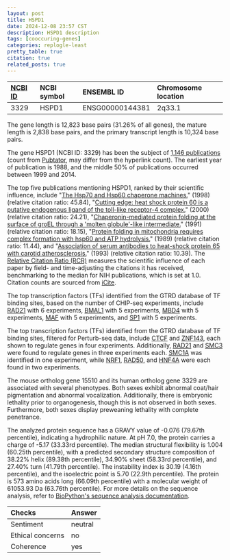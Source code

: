 ```yaml
---
layout: post
title: HSPD1
date: 2024-12-08 23:57 CST
description: HSPD1 description
tags: [cooccuring-genes]
categories: replogle-least
pretty_table: true
citation: true
related_posts: true
---
```




| [NCBI ID](https://www.ncbi.nlm.nih.gov/gene/3329) | NCBI symbol | ENSEMBL ID | Chromosome location |
| :-------- | :------- | :-------- | :------- |
| 3329  | HSPD1 | ENSG00000144381 | 2q33.1 |



The gene length is 12,823 base pairs (31.26% of all genes), the mature length is 2,838 base pairs, and the primary transcript length is 10,324 base pairs.


The gene HSPD1 (NCBI ID: 3329) has been the subject of [1,146 publications](https://pubmed.ncbi.nlm.nih.gov/?term=%22HSPD1%22) (count from [Pubtator](https://academic.oup.com/nar/article/47/W1/W587/5494727), may differ from the hyperlink count). The earliest year of publication is 1988, and the middle 50% of publications occurred between 1999 and 2014.


The top five publications mentioning HSPD1, ranked by their scientific influence, include "[The Hsp70 and Hsp60 chaperone machines.](https://pubmed.ncbi.nlm.nih.gov/9476895)" (1998) (relative citation ratio: 45.84), "[Cutting edge: heat shock protein 60 is a putative endogenous ligand of the toll-like receptor-4 complex.](https://pubmed.ncbi.nlm.nih.gov/10623794)" (2000) (relative citation ratio: 24.21), "[Chaperonin-mediated protein folding at the surface of groEL through a 'molten globule'-like intermediate.](https://pubmed.ncbi.nlm.nih.gov/1676490)" (1991) (relative citation ratio: 18.15), "[Protein folding in mitochondria requires complex formation with hsp60 and ATP hydrolysis.](https://pubmed.ncbi.nlm.nih.gov/2528694)" (1989) (relative citation ratio: 11.44), and "[Association of serum antibodies to heat-shock protein 65 with carotid atherosclerosis.](https://pubmed.ncbi.nlm.nih.gov/8093914)" (1993) (relative citation ratio: 10.39). The [Relative Citation Ratio (RCR)](https://journals.plos.org/plosbiology/article?id=10.1371/journal.pbio.1002541) measures the scientific influence of each paper by field- and time-adjusting the citations it has received, benchmarking to the median for NIH publications, which is set at 1.0. Citation counts are sourced from [iCite](https://icite.od.nih.gov).





The top transcription factors (TFs) identified from the GTRD database of TF binding sites, based on the number of CHIP-seq experiments, include [RAD21](https://www.ncbi.nlm.nih.gov/gene/5885) with 6 experiments, [BMAL1](https://www.ncbi.nlm.nih.gov/gene/406) with 5 experiments, [MBD4](https://www.ncbi.nlm.nih.gov/gene/8930) with 5 experiments, [MAF](https://www.ncbi.nlm.nih.gov/gene/4094) with 5 experiments, and [SP1](https://www.ncbi.nlm.nih.gov/gene/6667) with 5 experiments.


The top transcription factors (TFs) identified from the GTRD database of TF binding sites, filtered for Perturb-seq data, include [CTCF](https://www.ncbi.nlm.nih.gov/gene/6829) and [ZNF143](https://www.ncbi.nlm.nih.gov/gene/8243), each shown to regulate genes in four experiments. Additionally, [RAD21](https://www.ncbi.nlm.nih.gov/gene/6872) and [SMC3](https://www.ncbi.nlm.nih.gov/gene/8861) were found to regulate genes in three experiments each. [SMC1A](https://www.ncbi.nlm.nih.gov/gene/6830) was identified in one experiment, while [NRF1](https://www.ncbi.nlm.nih.gov/gene/2623), [RAD50](https://www.ncbi.nlm.nih.gov/gene/9968), and [HNF4A](https://www.ncbi.nlm.nih.gov/gene/9126) were each found in two experiments.





The mouse ortholog gene 15510 and its human ortholog gene 3329 are associated with several phenotypes. Both sexes exhibit abnormal coat/hair pigmentation and abnormal vocalization. Additionally, there is embryonic lethality prior to organogenesis, though this is not observed in both sexes. Furthermore, both sexes display preweaning lethality with complete penetrance.


The analyzed protein sequence has a GRAVY value of -0.076 (79.67th percentile), indicating a hydrophilic nature. At pH 7.0, the protein carries a charge of -5.17 (33.33rd percentile). The median structural flexibility is 1.004 (60.25th percentile), with a predicted secondary structure composition of 38.22% helix (89.38th percentile), 34.90% sheet (58.33rd percentile), and 27.40% turn (41.79th percentile). The instability index is 30.19 (4.16th percentile), and the isoelectric point is 5.70 (22.9th percentile). The protein is 573 amino acids long (66.09th percentile) with a molecular weight of 61053.93 Da (63.76th percentile). For more details on the sequence analysis, refer to [BioPython's sequence analysis documentation](https://biopython.org/docs/1.75/api/Bio.SeqUtils.ProtParam.html).



| Checks    | Answer |
| :-------- | :------- |
| Sentiment  | neutral   |
| Ethical concerns | no     |
| Coherence    | yes    |